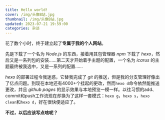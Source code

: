 ```yaml
---
title: Hello world!
cover: /img/头像B站.jpg
thumbnail: /img/头像B站.jpg
updated: 2023-07-21 19:59:00
categories: 杂谈
---
```


花了数个小时，终于建立起了**专属于我的个人网站**。


先是下载了一个名为 *Node.js* 的东西，接着用其包管理器 *npm* 下载了 *hexo*，然后又是一系列包的安装……第二天才开始着手主题的配置，一个名为 *icarus* 的主题最终被我选中，又是一系列的配置……


*hexo* 的部署过程令我迷惑，它替我完成了 *git* 的推送，但是我的分支管理好像出了亿点问题。到现在本地还有4000+个挂起的更改，然而`hexo d`命令依然能推送更改，并且 *github pages* 的显示效果与本地预览一模一样。以往习惯的add、commit和push工作流现在却换为了这样一套模式：`hexo g`，`hexo s`，`hexo clean`和`hexo d`，好在很快便适应了。


**不过，以后应该写点啥呢？**